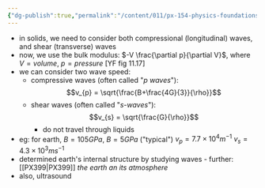 ```yaml
---
{"dg-publish":true,"permalink":"/content/011/px-154-physics-foundations/px-154-g-mechanical-waves/px-154-g4-three-dimensional-solids-bulk-waves/","created":"2024-11-25T10:50:32.000+00:00","updated":"2024-11-26T19:52:26.139+00:00"}
---
```


- in solids, we need to consider both compressional (longitudinal) waves, and shear (transverse) waves
- now, we use the bulk modulus: $-V \frac{\partial p}{\partial V}$, where $V= volume$, $p = pressure$ [YF fig 11.17]
- we can consider two wave speed: 
	- compressive waves (often called "*p waves*"): 
	$$v_{p} = \sqrt{\frac{B+\frac{4G}{3}}{\rho}}$$
	- shear waves (often called "*s-waves*"): 
	$$v_{s} = \sqrt{\frac{G}{\rho}}$$
		- do not travel through liquids
- eg: for earth, $B = 105GPa$, $B=5GPa$ ("typical")
		$v_{p} = 7.7\times10^{4}m^{-1}$
		$v_{s}= 4.3\times10^{3}ms^{-1}$
- determined earth's internal structure by studying waves - further: [[PX399\|PX399]] *the earth an its atmosphere*
- also, ultrasound